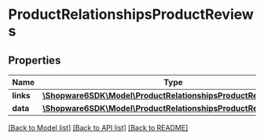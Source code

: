 # ProductRelationshipsProductReviews

## Properties
Name | Type | Description | Notes
------------ | ------------- | ------------- | -------------
**links** | [**\Shopware6SDK\Model\ProductRelationshipsProductReviewsLinks**](ProductRelationshipsProductReviewsLinks.md) |  | [optional] 
**data** | [**\Shopware6SDK\Model\ProductRelationshipsProductReviewsData[]**](ProductRelationshipsProductReviewsData.md) |  | [optional] 

[[Back to Model list]](../../README.md#documentation-for-models) [[Back to API list]](../../README.md#documentation-for-api-endpoints) [[Back to README]](../../README.md)

